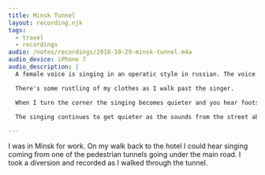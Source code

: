 ```yaml
---
title: Minsk Tunnel
layout: recording.njk
tags:
  - travel
  - recordings
audio: /notes/recordings/2018-10-29-minsk-tunnel.m4a
audio_device: iPhone 7
audio_description: |
  A female voice is singing in an operatic style in russian. The voice echos around the tunnel.

  There's some rustling of my clothes as I walk past the singer.

  When I turn the corner the singing becomes quieter and you hear footsteps as I climb the steps.

  The singing continues to get quieter as the sounds from the street above get louder.

---
```


I was in Minsk for work. On my walk back to the hotel I could hear singing coming from one of the pedestrian tunnels going under the main road. I took a diversion and recorded as I walked through the tunnel.
